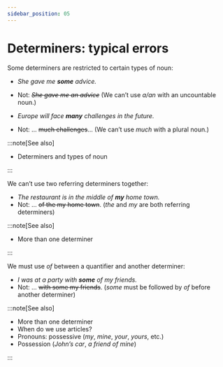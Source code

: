 ```yaml
---
sidebar_position: 05
---
```


# Determiners: typical errors

Some determiners are restricted to certain types of noun:

- *She gave me **some** advice.*
- Not: *~~She gave me an advice~~* (We can’t use *a/an* with an uncountable noun.)

- *Europe will face **many** challenges in the future.*
- Not: … ~~much challenges~~… (We can’t use *much* with a plural noun.)

:::note[See also]

- Determiners and types of noun

:::

We can’t use two referring determiners together:

- *The restaurant is in the middle of **my** home town.*
- Not: … ~~of the my home town~~. (*the* and *my* are both referring determiners)

:::note[See also]

- More than one determiner

:::

We must use *of* between a quantifier and another determiner:

- *I was at a party with **some** of my friends.*
- Not: … ~~with some my friends~~. (*some* must be followed by *of* before another determiner)

:::note[See also]

- More than one determiner
- When do we use articles?
- Pronouns: possessive (*my*, *mine*, *your*, *yours*, etc.)
- Possession (*John’s car*, *a friend of mine*)

:::
